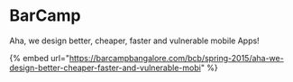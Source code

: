 # BarCamp

Aha, we design better, cheaper, faster and vulnerable mobile Apps!

{% embed url="https://barcampbangalore.com/bcb/spring-2015/aha-we-design-better-cheaper-faster-and-vulnerable-mobi" %}

